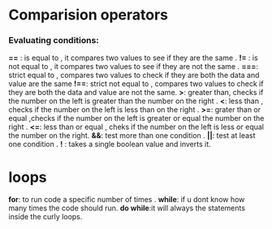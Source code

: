 # **Comparision operators** 
### Evaluating conditions:

**==** : is equal to , it compares two values to see if they are the same .
**!=** : is not equal to , it compares two values to see if they are not the same .
**===**: strict equal to , compares two values to check if they are both the data and value are the same 
**!==**: strict not equal to , compares two values to check if they are both the data and value are not the same.
**>**: greater than, checks if the number on the left is greater than the number on the right .
**<**: less than , checks if the number on the left is less than on the right .
**>=**: grater than or equal ,checks if the number on the left is greater or equal the number on the right .
**<=**: less than or equal , cheks if the number on the left is less or equal the number on the right.
**&&**: test more than one condition .
**||**: test at least one condition .
**!** : takes a single boolean value and inverts it.


# **loops**

**for**: to run code a specific number of times .
**while**: if u dont know how many times the code should run.
**do while**:it will always the statements inside the curly loops.


